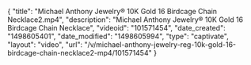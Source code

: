 {
    "title": "Michael Anthony Jewelry&reg; 10K Gold 16 Birdcage Chain Necklace2.mp4",
    "description": "Michael Anthony Jewelry&reg; 10K Gold 16 Birdcage Chain Necklace",
    "videoid": "101571454",
    "date_created": "1498605401",
    "date_modified": "1498605994",
    "type": "captivate",
    "layout": "video",
    "url": "\/v\/michael-anthony-jewelry-reg-10k-gold-16-birdcage-chain-necklace2-mp4\/101571454"
}